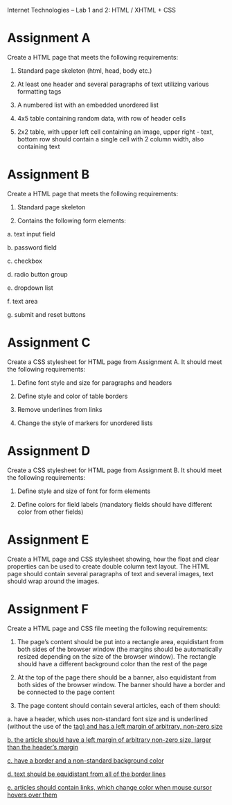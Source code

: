 Internet Technologies – Lab 1 and 2: HTML / XHTML + CSS

# Assignment A

Create a HTML page that meets the following requirements:

1. Standard page skeleton (html, head, body etc.)

2. At least one header and several paragraphs of text utilizing various
formatting tags

3. A numbered list with an embedded unordered list

4. 4x5 table containing random data, with row of header cells

5. 2x2 table, with upper left cell containing an image, upper right - text,
bottom row should contain a single cell with 2 column width,
also containing text

# Assignment B

Create a HTML page that meets the following requirements:

1. Standard page skeleton

2. Contains the following form elements:

a. text input field

b. password field

c. checkbox

d. radio button group

e. dropdown list

f. text area

g. submit and reset buttons

# Assignment C

Create a CSS stylesheet for HTML page from Assignment A.
It should meet the following requirements:

1. Define font style and size for paragraphs and headers

2. Define style and color of table borders

3. Remove underlines from links

4. Change the style of markers for unordered lists

# Assignment D

Create a CSS stylesheet for HTML page from Assignment B.
It should meet the following requirements:

1. Define style and size of font for form elements

2. Define colors for field labels (mandatory fields should have different
color from other fields)

# Assignment E

Create a HTML page and CSS stylesheet showing, how the float and
clear properties can be used to create double column text layout.
The HTML page should contain several paragraphs of text and several images,
text should wrap around the images.

# Assignment F

Create a HTML page and CSS file meeting the following requirements:

1. The page’s content should be put into a rectangle area, equidistant
from both sides of the browser window (the margins should be automatically
resized depending on the size of the browser window).
The rectangle should have a different background color than
the rest of the page

2. At the top of the page there should be a banner, also equidistant
from both sides of the browser window. The banner should have a border
and be connected to the page content

3. The page content should contain several articles, each of them should:

a. have a header, which uses non-standard font size and is
underlined (without the use of the <u> tag) and has a left
margin of arbitrary, non-zero size

b. the article should have a left margin of arbitrary
 non-zero size, larger than the header’s margin

c. have a border and a non-standard background color

d. text should be equidistant from all of the border lines

e. articles should contain links, which change color when
mouse cursor hovers over them
